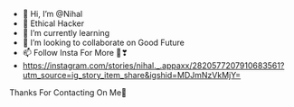- 👋 Hi, I’m @Nihal 
- 👀 Ethical Hacker
- 🌱 I’m currently learning  
- 💞️ I’m looking to collaborate on Good Future
- 📫 Follow Insta For More 👀❣
- https://instagram.com/stories/nihal._.appaxx/2820577207910683561?utm_source=ig_story_item_share&igshid=MDJmNzVkMjY=
<!--- 
NihalSir/NihalSir is a ✨ special ✨ repository because its `README.md` (this file) appears on your GitHub profile.
You can click the Preview link to take a look at your changes.
--->
Thanks For Contacting On Me💞
